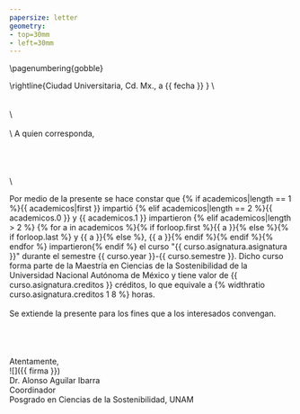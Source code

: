 ```yaml
---
papersize: letter
geometry:
- top=30mm
- left=30mm
---
```



\pagenumbering{gobble}

\rightline{Ciudad Universitaria, Cd. Mx., a {{ fecha }} }
\ 
\
\
\
\ 
\
\
\ 
A quien corresponda,
\
\
\
\
\
\ 

Por medio de la presente se hace constar que {% if academicos|length == 1 %}{{ academicos|first }} impartió {% elif academicos|length == 2 %}{{ academicos.0 }} y {{ academicos.1 }} impartieron {% elif academicos|length > 2 %} {% for a in academicos %}{% if forloop.first %}{{ a }}{% else %}{% if forloop.last %} y {{ a }}{% else %}, {{ a }}{% endif %}{% endif %}{% endfor %} impartieron{% endif %} el curso "{{ curso.asignatura.asignatura }}" durante el semestre {{ curso.year }}-{{ curso.semestre }}. Dicho curso forma parte de la Maestría en Ciencias de la Sostenibilidad de la Universidad Nacional Autónoma de México y tiene valor de {{ curso.asignatura.creditos }} créditos, lo que equivale a {% widthratio curso.asignatura.creditos 1 8 %} horas.
\
\
Se extiende la presente para los fines que a los interesados convengan.
\
\
\
\
\
Atentamente,
\
![]({{ firma }})
\
Dr. Alonso Aguilar Ibarra\
Coordinador
\
Posgrado en Ciencias de la Sostenibilidad, UNAM
